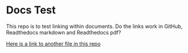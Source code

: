 # Docs Test

This repo is to test linking within documents. Do the links work in GitHub, Readthedocs markdown and Readthedocs pdf?

[Here is a link to another file in this repo](#TestDir1/test1-1.md)
